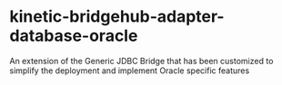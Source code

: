 # kinetic-bridgehub-adapter-database-oracle
An extension of the Generic JDBC Bridge that has been customized to simplify the deployment and implement Oracle specific features
